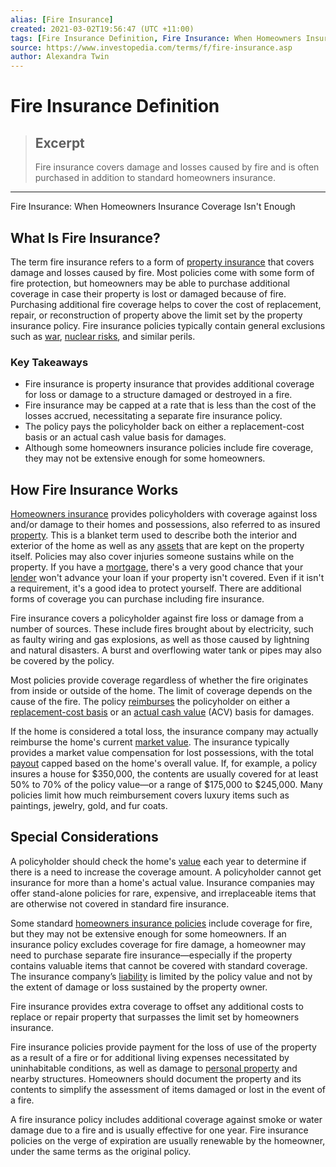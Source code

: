```yaml
---
alias: [Fire Insurance]
created: 2021-03-02T19:56:47 (UTC +11:00)
tags: [Fire Insurance Definition, Fire Insurance: When Homeowners Insurance Coverage Isn't Enough]
source: https://www.investopedia.com/terms/f/fire-insurance.asp
author: Alexandra Twin
---
```


# Fire Insurance Definition

> ## Excerpt
> Fire insurance covers damage and losses caused by fire and is often purchased in addition to standard homeowners insurance.

---

Fire Insurance: When Homeowners Insurance Coverage Isn't Enough
## What Is Fire Insurance?

The term fire insurance refers to a form of [property insurance](https://www.investopedia.com/articles/insurance/09/property-insurance.asp) that covers damage and losses caused by fire. Most policies come with some form of fire protection, but homeowners may be able to purchase additional coverage in case their property is lost or damaged because of fire. Purchasing additional fire coverage helps to cover the cost of replacement, repair, or reconstruction of property above the limit set by the property insurance policy. Fire insurance policies typically contain general exclusions such as [war](https://www.investopedia.com/terms/w/war-risk-insurance.asp), [nuclear risks](https://www.investopedia.com/terms/n/nuclear-hazards-clause.asp), and similar perils.

### Key Takeaways

-   Fire insurance is property insurance that provides additional coverage for loss or damage to a structure damaged or destroyed in a fire.
-   Fire insurance may be capped at a rate that is less than the cost of the losses accrued, necessitating a separate fire insurance policy.
-   The policy pays the policyholder back on either a replacement-cost basis or an actual cash value basis for damages.
-   Although some homeowners insurance policies include fire coverage, they may not be extensive enough for some homeowners.

## How Fire Insurance Works

[Homeowners insurance](https://www.investopedia.com/terms/h/homeowners-insurance.asp) provides policyholders with coverage against loss and/or damage to their homes and possessions, also referred to as insured [property](https://www.investopedia.com/terms/p/property.asp). This is a blanket term used to describe both the interior and exterior of the home as well as any [assets](https://www.investopedia.com/terms/a/asset.asp) that are kept on the property itself. Policies may also cover injuries someone sustains while on the property. If you have a [mortgage](https://www.investopedia.com/terms/m/mortgage.asp), there's a very good chance that your [lender](https://www.investopedia.com/terms/l/lender.asp) won't advance your loan if your property isn't covered. Even if it isn't a requirement, it's a good idea to protect yourself. There are additional forms of coverage you can purchase including fire insurance.

Fire insurance covers a policyholder against fire loss or damage from a number of sources. These include fires brought about by electricity, such as faulty wiring and gas explosions, as well as those caused by lightning and natural disasters. A burst and overflowing water tank or pipes may also be covered by the policy.

Most policies provide coverage regardless of whether the fire originates from inside or outside of the home. The limit of coverage depends on the cause of the fire. The policy [reimburses](https://www.investopedia.com/terms/r/reimbursement.asp) the policyholder on either a [replacement-cost basis](https://www.investopedia.com/terms/r/replacementcost.asp) or an [actual cash value](https://www.investopedia.com/terms/a/actual-cash-value.asp) (ACV) basis for damages.

If the home is considered a total loss, the insurance company may actually reimburse the home's current [market value](https://www.investopedia.com/terms/m/marketvalue.asp). The insurance typically provides a market value compensation for lost possessions, with the total [payout](https://www.investopedia.com/terms/p/payout.asp) capped based on the home's overall value. If, for example, a policy insures a house for $350,000, the contents are usually covered for at least 50% to 70% of the policy value—or a range of $175,000 to $245,000. Many policies limit how much reimbursement covers luxury items such as paintings, jewelry, gold, and fur coats.

## Special Considerations

A policyholder should check the home's [value](https://www.investopedia.com/terms/v/value.asp) each year to determine if there is a need to increase the coverage amount. A policyholder cannot get insurance for more than a home's actual value. Insurance companies may offer stand-alone policies for rare, expensive, and irreplaceable items that are otherwise not covered in standard fire insurance.

Some standard [homeowners insurance policies](https://www.investopedia.com/financial-edge/1211/what-is-and-isnt-covered-by-homeowners-insurance.aspx) include coverage for fire, but they may not be extensive enough for some homeowners. If an insurance policy excludes coverage for fire damage, a homeowner may need to purchase separate fire insurance—especially if the property contains valuable items that cannot be covered with standard coverage. The insurance company’s [liability](https://www.investopedia.com/terms/l/liability.asp) is limited by the policy value and not by the extent of damage or loss sustained by the property owner.

Fire insurance provides extra coverage to offset any additional costs to replace or repair property that surpasses the limit set by homeowners insurance.

Fire insurance policies provide payment for the loss of use of the property as a result of a fire or for additional living expenses necessitated by uninhabitable conditions, as well as damage to [personal property](https://www.investopedia.com/terms/p/personalproperty.asp) and nearby structures. Homeowners should document the property and its contents to simplify the assessment of items damaged or lost in the event of a fire. 

A fire insurance policy includes additional coverage against smoke or water damage due to a fire and is usually effective for one year. Fire insurance policies on the verge of expiration are usually renewable by the homeowner, under the same terms as the original policy.
